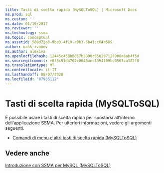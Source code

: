 ```yaml
---
title: Tasti di scelta rapida (MySQLToSQL) | Microsoft Docs
ms.prod: sql
ms.custom: ''
ms.date: 01/19/2017
ms.reviewer: ''
ms.technology: ssma
ms.topic: conceptual
ms.assetid: 580d72a3-9be3-4f19-a9b3-5b41cc84b589
author: nahk-ivanov
ms.author: alexiva
ms.openlocfilehash: 12445c459b8657b3890c650297126908a6ab4f5d
ms.sourcegitcommit: e8f6c51d4702c0046aec1394109bc0503ca182f0
ms.translationtype: MT
ms.contentlocale: it-IT
ms.lasthandoff: 08/07/2020
ms.locfileid: "87935112"
---
```

# <a name="shortcut-keys-mysqltosql"></a>Tasti di scelta rapida (MySQLToSQL)
È possibile usare i tasti di scelta rapida per spostarsi all'interno dell'applicazione SSMA. Per ulteriori informazioni, vedere gli argomenti seguenti.  
  
-   [Comandi di menu e altri tasti di scelta rapida &#40;MySQLToSQL&#41;](../../ssma/mysql/menu-commands-and-other-shortcut-keys-mysqltosql.md)  
  
## <a name="see-also"></a>Vedere anche  
[Introduzione con SSMA per MySQL &#40;MySQLToSQL&#41;](../../ssma/mysql/getting-started-with-ssma-for-mysql-mysqltosql.md)  
  
